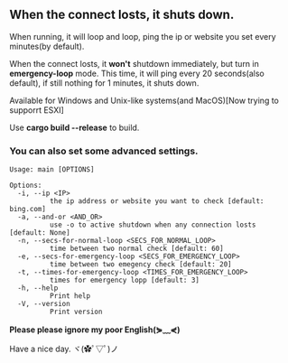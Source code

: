 ## When the connect losts, it shuts down.

When running, it will loop and loop, ping the ip or website you set every minutes(by default).  

When the connect losts, it **won't** shutdown immediately, but turn in **emergency-loop** mode. This time, it will ping every 20 seconds(also default), if still nothing for 1 minutes, it shuts down.

Available for Windows and Unix-like systems(and MacOS)[Now trying to supporrt ESXI]

Use **cargo build --release** to build.

### You can also set some advanced settings.
~~~
Usage: main [OPTIONS]

Options:
  -i, --ip <IP>
          the ip address or website you want to check [default: bing.com]
  -a, --and-or <AND_OR>
          use -o to active shutdown when any connection losts [default: None]
  -n, --secs-for-normal-loop <SECS_FOR_NORMAL_LOOP>
          time between two normal check [default: 60]
  -e, --secs-for-emergency-loop <SECS_FOR_EMERGENCY_LOOP>
          time between two emegency check [default: 20]
  -t, --times-for-emergency-loop <TIMES_FOR_EMERGENCY_LOOP>
          times for emergency lopp [default: 3]
  -h, --help
          Print help
  -V, --version
          Print version
~~~

**Please please ignore my poor English(⋟﹏⋞)**

Have a nice day. ヾ(✿ﾟ▽ﾟ)ノ